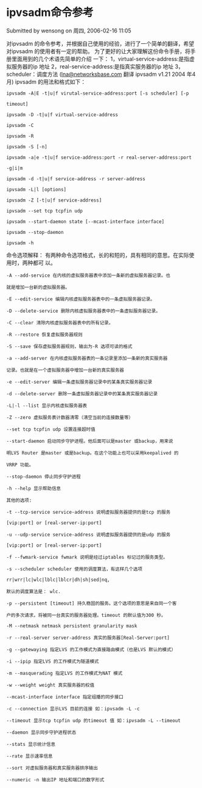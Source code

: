 # ipvsadm命令参考

Submitted by wensong on 周四, 2006-02-16 11:05

对ipvsadm 的命令参考，并根据自己使用的经验，进行了一个简单的翻译，希望
对ipvsadm 的使用者有一定的帮助。
为了更好的让大家理解这份命令手册，将手册里面用到的几个术语先简单的介绍
一下：
1，virtual-service-address:是指虚拟服务器的ip 地址
2，real-service-address:是指真实服务器的ip 地址
3，scheduler：调度方法
(lna@networksbase.com 翻译 ipvsadm v1.21 2004 年4 月)
ipvsadm 的用法和格式如下：

```
ipvsadm -A|E -t|u|f virutal-service-address:port [-s scheduler] [-p

timeout]

ipvsadm -D -t|u|f virtual-service-address

ipvsadm -C

ipvsadm -R

ipvsadm -S [-n]

ipvsadm -a|e -t|u|f service-address:port -r real-server-address:port

-g|i|m

ipvsadm -d -t|u|f service-address -r server-address

ipvsadm -L|l [options]

ipvsadm -Z [-t|u|f service-address]

ipvsadm --set tcp tcpfin udp

ipvsadm --start-daemon state [--mcast-interface interface]

ipvsadm --stop-daemon

ipvsadm -h

```


命令选项解释：
有两种命令选项格式，长的和短的，具有相同的意思。在实际使用时，两种都可
以。

```
-A --add-service 在内核的虚拟服务器表中添加一条新的虚拟服务器记录。也

就是增加一台新的虚拟服务器。

-E --edit-service 编辑内核虚拟服务器表中的一条虚拟服务器记录。

-D --delete-service 删除内核虚拟服务器表中的一条虚拟服务器记录。

-C --clear 清除内核虚拟服务器表中的所有记录。

-R --restore 恢复虚拟服务器规则

-S --save 保存虚拟服务器规则，输出为-R 选项可读的格式

-a --add-server 在内核虚拟服务器表的一条记录里添加一条新的真实服务器

记录。也就是在一个虚拟服务器中增加一台新的真实服务器

-e --edit-server 编辑一条虚拟服务器记录中的某条真实服务器记录

-d --delete-server 删除一条虚拟服务器记录中的某条真实服务器记录

-L|-l --list 显示内核虚拟服务器表

-Z --zero 虚拟服务表计数器清零（清空当前的连接数量等）

--set tcp tcpfin udp 设置连接超时值

--start-daemon 启动同步守护进程。他后面可以是master 或backup，用来说

明LVS Router 是master 或是backup。在这个功能上也可以采用keepalived 的

VRRP 功能。

--stop-daemon 停止同步守护进程

-h --help 显示帮助信息

其他的选项:

-t --tcp-service service-address 说明虚拟服务器提供的是tcp 的服务

[vip:port] or [real-server-ip:port]

-u --udp-service service-address 说明虚拟服务器提供的是udp 的服务

[vip:port] or [real-server-ip:port]

-f --fwmark-service fwmark 说明是经过iptables 标记过的服务类型。

-s --scheduler scheduler 使用的调度算法，有这样几个选项

rr|wrr|lc|wlc|lblc|lblcr|dh|sh|sed|nq,

默认的调度算法是： wlc.

-p --persistent [timeout] 持久稳固的服务。这个选项的意思是来自同一个客

户的多次请求，将被同一台真实的服务器处理。timeout 的默认值为300 秒。

-M --netmask netmask persistent granularity mask

-r --real-server server-address 真实的服务器[Real-Server:port]

-g --gatewaying 指定LVS 的工作模式为直接路由模式（也是LVS 默认的模式）

-i --ipip 指定LVS 的工作模式为隧道模式

-m --masquerading 指定LVS 的工作模式为NAT 模式

-w --weight weight 真实服务器的权值

--mcast-interface interface 指定组播的同步接口

-c --connection 显示LVS 目前的连接 如：ipvsadm -L -c

--timeout 显示tcp tcpfin udp 的timeout 值 如：ipvsadm -L --timeout

--daemon 显示同步守护进程状态

--stats 显示统计信息

--rate 显示速率信息

--sort 对虚拟服务器和真实服务器排序输出

--numeric -n 输出IP 地址和端口的数字形式

```

